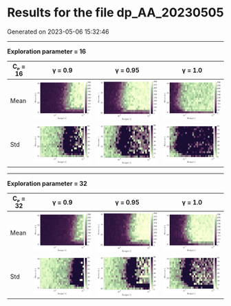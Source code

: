 # Results for the file dp_AA_20230505 

Generated on 2023-05-06 15:32:46

---

**Exploration parameter = 16**

| Cₚ = 16 | γ = 0.9 | γ = 0.95 | γ = 1.0 | 
| --- | --- | --- | --- | 
| Mean | ![](fig/dp_AA/mean_g_0.9_cp_16.png) | ![](fig/dp_AA/mean_g_0.95_cp_16.png) | ![](fig/dp_AA/mean_g_1.0_cp_16.png) | 
| Std | ![](fig/dp_AA/std_g_0.9_cp_16.png) | ![](fig/dp_AA/std_g_0.95_cp_16.png) | ![](fig/dp_AA/std_g_1.0_cp_16.png) | 

---

**Exploration parameter = 32**

| Cₚ = 32 | γ = 0.9 | γ = 0.95 | γ = 1.0 | 
| --- | --- | --- | --- | 
| Mean | ![](fig/dp_AA/mean_g_0.9_cp_32.png) | ![](fig/dp_AA/mean_g_0.95_cp_32.png) | ![](fig/dp_AA/mean_g_1.0_cp_32.png) | 
| Std | ![](fig/dp_AA/std_g_0.9_cp_32.png) | ![](fig/dp_AA/std_g_0.95_cp_32.png) | ![](fig/dp_AA/std_g_1.0_cp_32.png) | 

